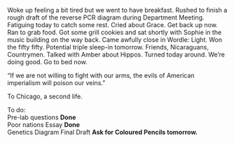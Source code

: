 Woke up feeling a bit tired but we went to have breakfast. Rushed to finish a rough draft of the reverse PCR diagram during Department Meeting. Fatiguing today to catch some rest. Cried about Grace. Get back up now. Ran to grab food. Got some grill cookies and sat shortly with Sophie in the music building on the way back. Came awfully close in Wordle: Light. Won the fifty fifty. Potential triple sleep-in tomorrow. Friends, Nicaraguans, Countrymen. Talked with Amber about Hippos. Turned today around. We’re doing good. Go to bed now.

“If we are not willing to fight with our arms, the evils of American imperialism will poison our veins.” 

To Chicago, a second life. 

To do:  
Pre-lab questions **Done**  
Poor nations Essay **Done**  
Genetics Diagram Final Draft **Ask for Coloured Pencils tomorrow.**